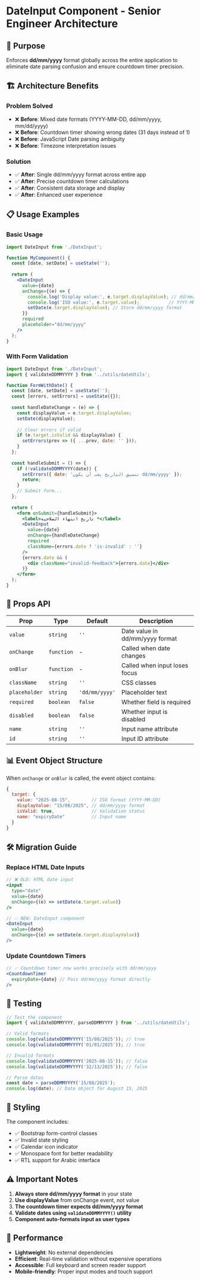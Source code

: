 # DateInput Component - Senior Engineer Architecture

## 🎯 Purpose
Enforces **dd/mm/yyyy** format globally across the entire application to eliminate date parsing confusion and ensure countdown timer precision.

## 🏗️ Architecture Benefits

### **Problem Solved**
- ❌ **Before**: Mixed date formats (YYYY-MM-DD, dd/mm/yyyy, mm/dd/yyyy)
- ❌ **Before**: Countdown timer showing wrong dates (31 days instead of 1)
- ❌ **Before**: JavaScript Date parsing ambiguity
- ❌ **Before**: Timezone interpretation issues

### **Solution**
- ✅ **After**: Single dd/mm/yyyy format across entire app
- ✅ **After**: Precise countdown timer calculations
- ✅ **After**: Consistent data storage and display
- ✅ **After**: Enhanced user experience

## 📋 Usage Examples

### **Basic Usage**
```jsx
import DateInput from './DateInput';

function MyComponent() {
  const [date, setDate] = useState('');
  
  return (
    <DateInput
      value={date}
      onChange={(e) => {
        console.log('Display value:', e.target.displayValue); // dd/mm/yyyy
        console.log('ISO value:', e.target.value);           // YYYY-MM-DD
        setDate(e.target.displayValue); // Store dd/mm/yyyy format
      }}
      required
      placeholder="dd/mm/yyyy"
    />
  );
}
```

### **With Form Validation**
```jsx
import DateInput from './DateInput';
import { validateDDMMYYYY } from '../utils/dateUtils';

function FormWithDate() {
  const [date, setDate] = useState('');
  const [errors, setErrors] = useState({});
  
  const handleDateChange = (e) => {
    const displayValue = e.target.displayValue;
    setDate(displayValue);
    
    // Clear errors if valid
    if (e.target.isValid && displayValue) {
      setErrors(prev => ({ ...prev, date: '' }));
    }
  };
  
  const handleSubmit = () => {
    if (!validateDDMMYYYY(date)) {
      setErrors({ date: 'تنسيق التاريخ يجب أن يكون dd/mm/yyyy' });
      return;
    }
    // Submit form...
  };
  
  return (
    <form onSubmit={handleSubmit}>
      <label>تاريخ انتهاء الصلاحية *</label>
      <DateInput
        value={date}
        onChange={handleDateChange}
        required
        className={errors.date ? 'is-invalid' : ''}
      />
      {errors.date && (
        <div className="invalid-feedback">{errors.date}</div>
      )}
    </form>
  );
}
```

## 🔧 Props API

| Prop | Type | Default | Description |
|------|------|---------|-------------|
| `value` | `string` | `''` | Date value in dd/mm/yyyy format |
| `onChange` | `function` | - | Called when date changes |
| `onBlur` | `function` | - | Called when input loses focus |
| `className` | `string` | `''` | CSS classes |
| `placeholder` | `string` | `'dd/mm/yyyy'` | Placeholder text |
| `required` | `boolean` | `false` | Whether field is required |
| `disabled` | `boolean` | `false` | Whether input is disabled |
| `name` | `string` | `''` | Input name attribute |
| `id` | `string` | `''` | Input ID attribute |

## 📊 Event Object Structure

When `onChange` or `onBlur` is called, the event object contains:

```javascript
{
  target: {
    value: "2025-08-15",        // ISO format (YYYY-MM-DD)
    displayValue: "15/08/2025", // dd/mm/yyyy format  
    isValid: true,              // Validation status
    name: "expiryDate"          // Input name
  }
}
```

## 🛠️ Migration Guide

### **Replace HTML Date Inputs**
```jsx
// ❌ OLD: HTML date input
<input
  type="date"
  value={date}
  onChange={(e) => setDate(e.target.value)}
/>

// ✅ NEW: DateInput component
<DateInput
  value={date}
  onChange={(e) => setDate(e.target.displayValue)}
/>
```

### **Update Countdown Timers**
```jsx
// ✅ Countdown timer now works precisely with dd/mm/yyyy
<CountdownTimer 
  expiryDate={date} // Pass dd/mm/yyyy format directly
/>
```

## 🧪 Testing

```javascript
// Test the component
import { validateDDMMYYYY, parseDDMMYYYY } from '../utils/dateUtils';

// Valid formats
console.log(validateDDMMYYYY('15/08/2025')); // true
console.log(validateDDMMYYYY('01/01/2025')); // true

// Invalid formats  
console.log(validateDDMMYYYY('2025-08-15')); // false
console.log(validateDDMMYYYY('32/13/2025')); // false

// Parse dates
const date = parseDDMMYYYY('15/08/2025');
console.log(date); // Date object for August 15, 2025
```

## 🎨 Styling

The component includes:
- ✅ Bootstrap form-control classes
- ✅ Invalid state styling  
- ✅ Calendar icon indicator
- ✅ Monospace font for better readability
- ✅ RTL support for Arabic interface

## ⚠️ Important Notes

1. **Always store dd/mm/yyyy format** in your state
2. **Use displayValue** from onChange event, not value
3. **The countdown timer expects dd/mm/yyyy format**  
4. **Validate dates using `validateDDMMYYYY()` utility**
5. **Component auto-formats input as user types**

## 🚀 Performance

- **Lightweight**: No external dependencies
- **Efficient**: Real-time validation without expensive operations
- **Accessible**: Full keyboard and screen reader support
- **Mobile-friendly**: Proper input modes and touch support